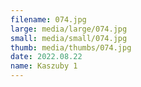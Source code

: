 ```yaml
---
filename: 074.jpg
large: media/large/074.jpg
small: media/small/074.jpg
thumb: media/thumbs/074.jpg
date: 2022.08.22
name: Kaszuby 1
---
```

